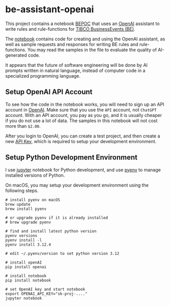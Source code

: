 # be-assistant-openai

This project contains a notebook [BEPOC](./BEPOC.ipynb) that uses an [OpenAI](https://platform.openai.com/apps) assistant to write rules and rule-functions for [TIBCO BusinessEvents (BE)](https://docs.tibco.com/products/tibco-businessevents-enterprise-edition).

The [notebook]((./BEPOC.ipynb)) contains code for creating and using the OpenAI assistant, as well as sample requests and responses for writing BE rules and rule-functions.  You may read the samples in the file to evaluate the quality of AI-generated code.

It appears that the future of software engineering will be done by AI prompts written in natural language, instead of computer code in a specialized programming language.

## Setup OpenAI API Account

To see how the code in the notebook works, you will need to sign up an API account in [OpenAI](https://platform.openai.com/apps).  Make sure that you use the `API` account, not `ChatGPT` account.  With an API account, you pay as you go, and it is usually cheaper if you do not use a lot of data.  The samples in this notebook will not cost more than `$2.00`. 

After you login to OpenAI, you can create a test project, and then create a new [API Key](https://platform.openai.com/api-keys), which is required to setup your development environment.

## Setup Python Development Environment

I use [jupyter](https://jupyter.org/install) notebook for Python development, and use [pyenv](https://github.com/pyenv/pyenv) to manage installed versions of Python.

On macOS, you may setup your development environment using the following steps.

```
# install pyenv on macOS
brew update
brew install pyenv

# or upgrade pyenv if it is already installed
# brew upgrade pyenv

# find and install latest python version
pyenv versions
pyenv install -l
pyenv install 3.12.4

# edit ~/.pyenv/version to set python version 3.12

# install openAI
pip install openai

# install notebook
pip install notebook

# set OpenAI key and start notebook
export OPENAI_API_KEY="sk-proj-...."
jupyter notebook
```